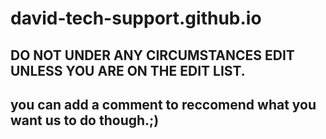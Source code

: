 # david-tech-support.github.io
## DO NOT UNDER ANY CIRCUMSTANCES EDIT UNLESS YOU ARE ON THE EDIT LIST.
## you can add a comment to reccomend what you want us to do though.;)
